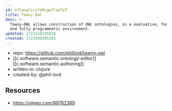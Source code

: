 ```yaml
---
id: m7tangliry7d9cgw7lqn7y7
title: Tawny Owl
desc: >-
  Tawny-OWL allows construction of OWL ontologies, in a evaluative, functional
  and fully programmatic environment.
updated: 1721518195828
created: 1721500285191
---
```


- repo: https://github.com/phillord/tawny-owl
- [[c.software.semantic.ontology-editor]] [[c.software.semantic.authoring]] 
- written-in: clojure
- created-by: @phil-lord

## Resources

- https://vimeo.com/89782389
